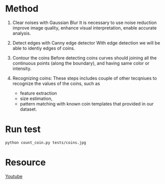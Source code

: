 # Method

1. Clear noises with Gaussian Blur
It is necessary to use  noise reduction improve image quality, enhance visual interpretation, enable accurate analysis. 

2. Detect edges with Canny edge detector 
With edge detection we will be able to identiy edges of coins. 

3. Contour the coins 
Before detecting coins curves should joining all the continuous points (along the boundary), and having same color or intensity. 

4. Recognizing coins:
These steps includes couple of other tecqniues to recognize the values of the coins, such as
    * feature extraction
    * size estimation,
    * pattern matching with known coin templates that provided in our dataset.

# Run test
```
python count_coin.py tests/coins.jpg
```

# Resource
[Youtube](https://www.youtube.com/watch?v=rRcwuQGDFOA)
